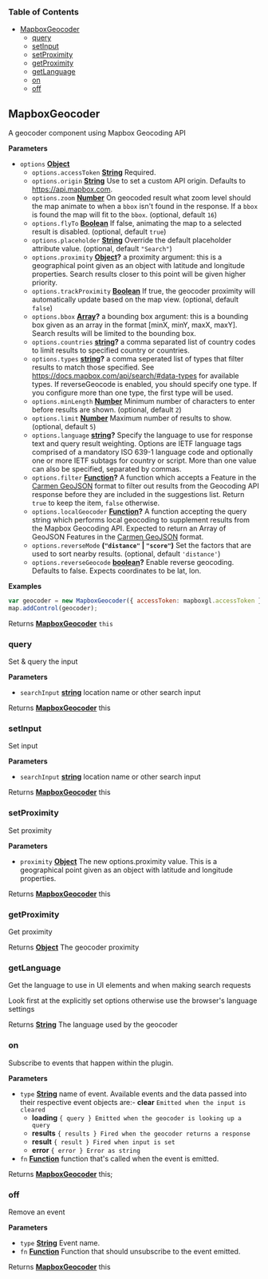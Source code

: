 <!-- Generated by documentation.js. Update this documentation by updating the source code. -->

### Table of Contents

-   [MapboxGeocoder](#mapboxgeocoder)
    -   [query](#query)
    -   [setInput](#setinput)
    -   [setProximity](#setproximity)
    -   [getProximity](#getproximity)
    -   [getLanguage](#getlanguage)
    -   [on](#on)
    -   [off](#off)

## MapboxGeocoder

A geocoder component using Mapbox Geocoding API

**Parameters**

-   `options` **[Object](https://developer.mozilla.org/docs/Web/JavaScript/Reference/Global_Objects/Object)** 
    -   `options.accessToken` **[String](https://developer.mozilla.org/docs/Web/JavaScript/Reference/Global_Objects/String)** Required.
    -   `options.origin` **[String](https://developer.mozilla.org/docs/Web/JavaScript/Reference/Global_Objects/String)** Use to set a custom API origin. Defaults to <https://api.mapbox.com>.
    -   `options.zoom` **[Number](https://developer.mozilla.org/docs/Web/JavaScript/Reference/Global_Objects/Number)** On geocoded result what zoom level should the map animate to when a `bbox` isn't found in the response. If a `bbox` is found the map will fit to the `bbox`. (optional, default `16`)
    -   `options.flyTo` **[Boolean](https://developer.mozilla.org/docs/Web/JavaScript/Reference/Global_Objects/Boolean)** If false, animating the map to a selected result is disabled. (optional, default `true`)
    -   `options.placeholder` **[String](https://developer.mozilla.org/docs/Web/JavaScript/Reference/Global_Objects/String)** Override the default placeholder attribute value. (optional, default `"Search"`)
    -   `options.proximity` **[Object](https://developer.mozilla.org/docs/Web/JavaScript/Reference/Global_Objects/Object)?** a proximity argument: this is
        a geographical point given as an object with latitude and longitude
        properties. Search results closer to this point will be given
        higher priority.
    -   `options.trackProximity` **[Boolean](https://developer.mozilla.org/docs/Web/JavaScript/Reference/Global_Objects/Boolean)** If true, the geocoder proximity will automatically update based on the map view. (optional, default `false`)
    -   `options.bbox` **[Array](https://developer.mozilla.org/docs/Web/JavaScript/Reference/Global_Objects/Array)?** a bounding box argument: this is
        a bounding box given as an array in the format [minX, minY, maxX, maxY].
        Search results will be limited to the bounding box.
    -   `options.countries` **[string](https://developer.mozilla.org/docs/Web/JavaScript/Reference/Global_Objects/String)?** a comma separated list of country codes to
        limit results to specified country or countries.
    -   `options.types` **[string](https://developer.mozilla.org/docs/Web/JavaScript/Reference/Global_Objects/String)?** a comma seperated list of types that filter
        results to match those specified. See <https://docs.mapbox.com/api/search/#data-types>
        for available types.
        If reverseGeocode is enabled, you should specify one type. If you configure more than one type, the first type will be used.
    -   `options.minLength` **[Number](https://developer.mozilla.org/docs/Web/JavaScript/Reference/Global_Objects/Number)** Minimum number of characters to enter before results are shown. (optional, default `2`)
    -   `options.limit` **[Number](https://developer.mozilla.org/docs/Web/JavaScript/Reference/Global_Objects/Number)** Maximum number of results to show. (optional, default `5`)
    -   `options.language` **[string](https://developer.mozilla.org/docs/Web/JavaScript/Reference/Global_Objects/String)?** Specify the language to use for response text and query result weighting. Options are IETF language tags comprised of a mandatory ISO 639-1 language code and optionally one or more IETF subtags for country or script. More than one value can also be specified, separated by commas.
    -   `options.filter` **[Function](https://developer.mozilla.org/docs/Web/JavaScript/Reference/Statements/function)?** A function which accepts a Feature in the [Carmen GeoJSON](https://github.com/mapbox/carmen/blob/master/carmen-geojson.md) format to filter out results from the Geocoding API response before they are included in the suggestions list. Return `true` to keep the item, `false` otherwise.
    -   `options.localGeocoder` **[Function](https://developer.mozilla.org/docs/Web/JavaScript/Reference/Statements/function)?** A function accepting the query string which performs local geocoding to supplement results from the Mapbox Geocoding API. Expected to return an Array of GeoJSON Features in the [Carmen GeoJSON](https://github.com/mapbox/carmen/blob/master/carmen-geojson.md) format.
    -   `options.reverseMode` **(`"distance"` \| `"score"`)** Set the factors that are used to sort nearby results. (optional, default `'distance'`)
    -   `options.reverseGeocode` **[boolean](https://developer.mozilla.org/docs/Web/JavaScript/Reference/Global_Objects/Boolean)?** Enable reverse geocoding. Defaults to false. Expects coordinates to be lat, lon.

**Examples**

```javascript
var geocoder = new MapboxGeocoder({ accessToken: mapboxgl.accessToken });
map.addControl(geocoder);
```

Returns **[MapboxGeocoder](#mapboxgeocoder)** `this`

### query

Set & query the input

**Parameters**

-   `searchInput` **[string](https://developer.mozilla.org/docs/Web/JavaScript/Reference/Global_Objects/String)** location name or other search input

Returns **[MapboxGeocoder](#mapboxgeocoder)** this

### setInput

Set input

**Parameters**

-   `searchInput` **[string](https://developer.mozilla.org/docs/Web/JavaScript/Reference/Global_Objects/String)** location name or other search input

Returns **[MapboxGeocoder](#mapboxgeocoder)** this

### setProximity

Set proximity

**Parameters**

-   `proximity` **[Object](https://developer.mozilla.org/docs/Web/JavaScript/Reference/Global_Objects/Object)** The new options.proximity value. This is a geographical point given as an object with latitude and longitude properties.

Returns **[MapboxGeocoder](#mapboxgeocoder)** this

### getProximity

Get proximity

Returns **[Object](https://developer.mozilla.org/docs/Web/JavaScript/Reference/Global_Objects/Object)** The geocoder proximity

### getLanguage

Get the language to use in UI elements and when making search requests

Look first at the explicitly set options otherwise use the browser's language settings

Returns **[String](https://developer.mozilla.org/docs/Web/JavaScript/Reference/Global_Objects/String)** The language used by the geocoder

### on

Subscribe to events that happen within the plugin.

**Parameters**

-   `type` **[String](https://developer.mozilla.org/docs/Web/JavaScript/Reference/Global_Objects/String)** name of event. Available events and the data passed into their respective event objects are:-   **clear** `Emitted when the input is cleared`
    -   **loading** `{ query } Emitted when the geocoder is looking up a query`
    -   **results** `{ results } Fired when the geocoder returns a response`
    -   **result** `{ result } Fired when input is set`
    -   **error** `{ error } Error as string`
-   `fn` **[Function](https://developer.mozilla.org/docs/Web/JavaScript/Reference/Statements/function)** function that's called when the event is emitted.

Returns **[MapboxGeocoder](#mapboxgeocoder)** this;

### off

Remove an event

**Parameters**

-   `type` **[String](https://developer.mozilla.org/docs/Web/JavaScript/Reference/Global_Objects/String)** Event name.
-   `fn` **[Function](https://developer.mozilla.org/docs/Web/JavaScript/Reference/Statements/function)** Function that should unsubscribe to the event emitted.

Returns **[MapboxGeocoder](#mapboxgeocoder)** this
